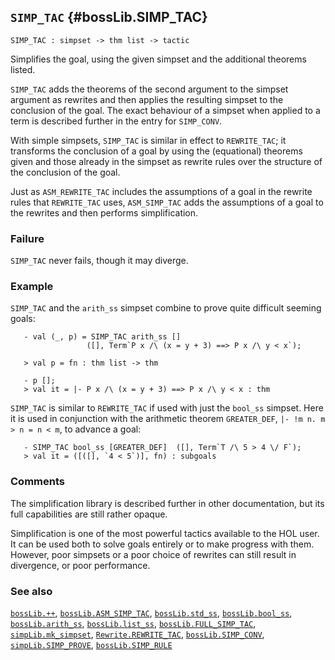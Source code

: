 ## `SIMP_TAC` {#bossLib.SIMP_TAC}


```
SIMP_TAC : simpset -> thm list -> tactic
```



Simplifies the goal, using the given simpset and the additional
theorems listed.


`SIMP_TAC` adds the theorems of the second argument to the simpset
argument as rewrites and then applies the resulting simpset to the
conclusion of the goal.  The exact behaviour of a simpset when
applied to a term is described further in the entry for `SIMP_CONV`.

With simple simpsets, `SIMP_TAC` is similar in effect to
`REWRITE_TAC`; it transforms the conclusion of a goal by using the
(equational) theorems given and those already in the simpset as
rewrite rules over the structure of the conclusion of the goal.

Just as `ASM_REWRITE_TAC` includes the assumptions of a goal in the
rewrite rules that `REWRITE_TAC` uses, `ASM_SIMP_TAC` adds the
assumptions of a goal to the rewrites and then performs
simplification.

### Failure

`SIMP_TAC` never fails, though it may diverge.

### Example

`SIMP_TAC` and the `arith_ss` simpset combine to prove quite
difficult seeming goals:
    
       - val (_, p) = SIMP_TAC arith_ss []
                     ([], Term`P x /\ (x = y + 3) ==> P x /\ y < x`);
    
       > val p = fn : thm list -> thm
    
       - p [];
       > val it = |- P x /\ (x = y + 3) ==> P x /\ y < x : thm
    
`SIMP_TAC` is similar to `REWRITE_TAC` if used with just the
`bool_ss` simpset.  Here it is used in conjunction with the arithmetic
theorem `GREATER_DEF`, `|- !m n. m > n = n < m`, to advance a goal:
    
       - SIMP_TAC bool_ss [GREATER_DEF]  ([], Term`T /\ 5 > 4 \/ F`);
       > val it = ([([], `4 < 5`)], fn) : subgoals
    



### Comments

The simplification library is described further in other
documentation, but its full capabilities are still rather opaque.


Simplification is one of the most powerful tactics available to the
HOL user.  It can be used both to solve goals entirely or to make
progress with them.  However, poor simpsets or a poor choice of
rewrites can still result in divergence, or poor performance.



### See also

[`bossLib.++`](#bossLib..KAL), [`bossLib.ASM_SIMP_TAC`](#bossLib.ASM_SIMP_TAC), [`bossLib.std_ss`](#bossLib.std_ss), [`bossLib.bool_ss`](#bossLib.bool_ss), [`bossLib.arith_ss`](#bossLib.arith_ss), [`bossLib.list_ss`](#bossLib.list_ss), [`bossLib.FULL_SIMP_TAC`](#bossLib.FULL_SIMP_TAC), [`simpLib.mk_simpset`](#simpLib.mk_simpset), [`Rewrite.REWRITE_TAC`](#Rewrite.REWRITE_TAC), [`bossLib.SIMP_CONV`](#bossLib.SIMP_CONV), [`simpLib.SIMP_PROVE`](#simpLib.SIMP_PROVE), [`bossLib.SIMP_RULE`](#bossLib.SIMP_RULE)

